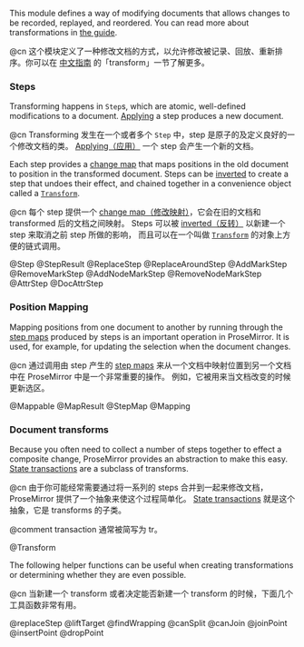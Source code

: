 This module defines a way of modifying documents that allows changes
to be recorded, replayed, and reordered. You can read more about
transformations in [the guide](/docs/guide/#transform).

@cn 这个模块定义了一种修改文档的方式，以允许修改被记录、回放、重新排序。你可以在
[中文指南](https://www.xheldon.com/prosemirror-guide-chinese.html) 的「transform」一节了解更多。

### Steps

Transforming happens in `Step`s, which are atomic, well-defined
modifications to a document. [Applying](#transform.Step.apply) a step
produces a new document.

@cn Transforming 发生在一个或者多个 `Step` 中，step 是原子的及定义良好的一个修改文档的类。
[Applying（应用）](#transform.Step.apply) 一个 step 会产生一个新的文档。

Each step provides a [change map](#transform.StepMap) that maps
positions in the old document to position in the transformed document.
Steps can be [inverted](#transform.Step.invert) to create a step that
undoes their effect, and chained together in a convenience object
called a [`Transform`](#transform.Transform).

@cn 每个 step 提供一个 [change map（修改映射）](#transform.StepMap)，它会在旧的文档和 transformed
后的文档之间映射。 Steps 可以被 [inverted（反转）](#transform.Step.invert) 以新建一个 step 来取消之前 step 所做的影响，
而且可以在一个叫做 [`Transform`](#transform.Transform) 的对象上方便的链式调用。

@Step
@StepResult
@ReplaceStep
@ReplaceAroundStep
@AddMarkStep
@RemoveMarkStep
@AddNodeMarkStep
@RemoveNodeMarkStep
@AttrStep
@DocAttrStep

### Position Mapping

Mapping positions from one document to another by running through the
[step maps](#transform.StepMap) produced by steps is an important
operation in ProseMirror. It is used, for example, for updating the
selection when the document changes.

@cn 通过调用由 step 产生的 [step maps](#transform.StepMap) 来从一个文档中映射位置到另一个文档中在 ProseMirror 中是一个非常重要的操作。
例如，它被用来当文档改变的时候更新选区。

@Mappable
@MapResult
@StepMap
@Mapping

### Document transforms

Because you often need to collect a number of steps together to effect
a composite change, ProseMirror provides an abstraction to make this
easy. [State transactions](#state.Transaction) are a subclass of
transforms.

@cn 由于你可能经常需要通过将一系列的 steps 合并到一起来修改文档，ProseMirror 提供了一个抽象来使这个过程简单化。
[State transactions](#state.Transaction) 就是这个抽象，它是 transforms 的子类。

@comment transaction 通常被简写为 tr。

@Transform

The following helper functions can be useful when creating
transformations or determining whether they are even possible.

@cn 当新建一个 transform 或者决定能否新建一个 transform 的时候，下面几个工具函数非常有用。

@replaceStep
@liftTarget
@findWrapping
@canSplit
@canJoin
@joinPoint
@insertPoint
@dropPoint

